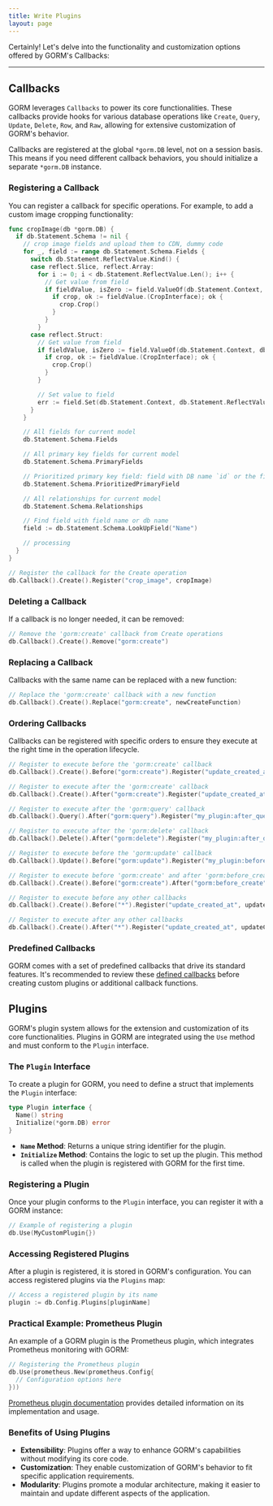 ```yaml
---
title: Write Plugins
layout: page
---
```


Certainly! Let's delve into the functionality and customization options offered by GORM's Callbacks:

---

## Callbacks

GORM leverages `Callbacks` to power its core functionalities. These callbacks provide hooks for various database operations like `Create`, `Query`, `Update`, `Delete`, `Row`, and `Raw`, allowing for extensive customization of GORM's behavior.

Callbacks are registered at the global `*gorm.DB` level, not on a session basis. This means if you need different callback behaviors, you should initialize a separate `*gorm.DB` instance.

### Registering a Callback

You can register a callback for specific operations. For example, to add a custom image cropping functionality:

```go
func cropImage(db *gorm.DB) {
  if db.Statement.Schema != nil {
    // crop image fields and upload them to CDN, dummy code
    for _, field := range db.Statement.Schema.Fields {
      switch db.Statement.ReflectValue.Kind() {
      case reflect.Slice, reflect.Array:
        for i := 0; i < db.Statement.ReflectValue.Len(); i++ {
          // Get value from field
          if fieldValue, isZero := field.ValueOf(db.Statement.Context, db.Statement.ReflectValue.Index(i)); !isZero {
            if crop, ok := fieldValue.(CropInterface); ok {
              crop.Crop()
            }
          }
        }
      case reflect.Struct:
        // Get value from field
        if fieldValue, isZero := field.ValueOf(db.Statement.Context, db.Statement.ReflectValue); !isZero {
          if crop, ok := fieldValue.(CropInterface); ok {
            crop.Crop()
          }
        }

        // Set value to field
        err := field.Set(db.Statement.Context, db.Statement.ReflectValue, "newValue")
      }
    }

    // All fields for current model
    db.Statement.Schema.Fields

    // All primary key fields for current model
    db.Statement.Schema.PrimaryFields

    // Prioritized primary key field: field with DB name `id` or the first defined primary key
    db.Statement.Schema.PrioritizedPrimaryField

    // All relationships for current model
    db.Statement.Schema.Relationships

    // Find field with field name or db name
    field := db.Statement.Schema.LookUpField("Name")

    // processing
  }
}

// Register the callback for the Create operation
db.Callback().Create().Register("crop_image", cropImage)
```

### Deleting a Callback

If a callback is no longer needed, it can be removed:

```go
// Remove the 'gorm:create' callback from Create operations
db.Callback().Create().Remove("gorm:create")
```

### Replacing a Callback

Callbacks with the same name can be replaced with a new function:

```go
// Replace the 'gorm:create' callback with a new function
db.Callback().Create().Replace("gorm:create", newCreateFunction)
```

### Ordering Callbacks

Callbacks can be registered with specific orders to ensure they execute at the right time in the operation lifecycle.

```go
// Register to execute before the 'gorm:create' callback
db.Callback().Create().Before("gorm:create").Register("update_created_at", updateCreated)

// Register to execute after the 'gorm:create' callback
db.Callback().Create().After("gorm:create").Register("update_created_at", updateCreated)

// Register to execute after the 'gorm:query' callback
db.Callback().Query().After("gorm:query").Register("my_plugin:after_query", afterQuery)

// Register to execute after the 'gorm:delete' callback
db.Callback().Delete().After("gorm:delete").Register("my_plugin:after_delete", afterDelete)

// Register to execute before the 'gorm:update' callback
db.Callback().Update().Before("gorm:update").Register("my_plugin:before_update", beforeUpdate)

// Register to execute before 'gorm:create' and after 'gorm:before_create'
db.Callback().Create().Before("gorm:create").After("gorm:before_create").Register("my_plugin:before_create", beforeCreate)

// Register to execute before any other callbacks
db.Callback().Create().Before("*").Register("update_created_at", updateCreated)

// Register to execute after any other callbacks
db.Callback().Create().After("*").Register("update_created_at", updateCreated)
```

### Predefined Callbacks

GORM comes with a set of predefined callbacks that drive its standard features. It's recommended to review these [defined callbacks](https://github.com/go-gorm/gorm/blob/master/callbacks/callbacks.go) before creating custom plugins or additional callback functions.

## Plugins

GORM's plugin system allows for the extension and customization of its core functionalities. Plugins in GORM are integrated using the `Use` method and must conform to the `Plugin` interface.

### The `Plugin` Interface

To create a plugin for GORM, you need to define a struct that implements the `Plugin` interface:

```go
type Plugin interface {
  Name() string
  Initialize(*gorm.DB) error
}
```

- **`Name` Method**: Returns a unique string identifier for the plugin.
- **`Initialize` Method**: Contains the logic to set up the plugin. This method is called when the plugin is registered with GORM for the first time.

### Registering a Plugin

Once your plugin conforms to the `Plugin` interface, you can register it with a GORM instance:

```go
// Example of registering a plugin
db.Use(MyCustomPlugin{})
```

### Accessing Registered Plugins

After a plugin is registered, it is stored in GORM's configuration. You can access registered plugins via the `Plugins` map:

```go
// Access a registered plugin by its name
plugin := db.Config.Plugins[pluginName]
```

### Practical Example: Prometheus Plugin

An example of a GORM plugin is the Prometheus plugin, which integrates Prometheus monitoring with GORM:

```go
// Registering the Prometheus plugin
db.Use(prometheus.New(prometheus.Config{
  // Configuration options here
}))
```

[Prometheus plugin documentation](prometheus.html) provides detailed information on its implementation and usage.

### Benefits of Using Plugins

- **Extensibility**: Plugins offer a way to enhance GORM's capabilities without modifying its core code.
- **Customization**: They enable customization of GORM's behavior to fit specific application requirements.
- **Modularity**: Plugins promote a modular architecture, making it easier to maintain and update different aspects of the application.
